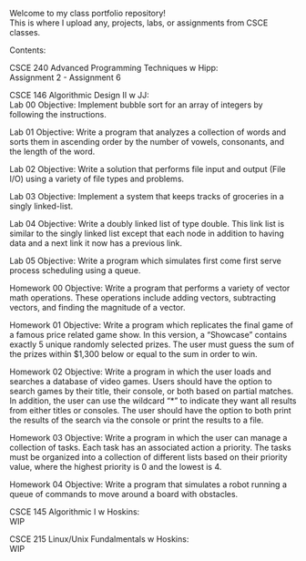 






Welcome to my class portfolio repository!  
This is where I upload any, projects, labs, or assignments from CSCE classes.

Contents:

CSCE 240 Advanced Programming Techniques w Hipp:  
Assignment 2 - Assignment 6

CSCE 146 Algorithmic Design II w JJ:  
Lab 00 Objective: Implement bubble sort for an array of integers by following the instructions.

Lab 01 Objective: Write a program that analyzes a collection of words and sorts them in ascending order by the number of vowels, consonants, and the length of the word.

Lab 02 Objective: Write a solution that performs file input and output (File I/O) using a variety of file types and problems.

Lab 03 Objective: Implement a system that keeps tracks of groceries in a singly linked-list.

Lab 04 Objective: Write a doubly linked list of type double.  This link list is similar to the singly linked list except that each node in addition to having data and a next link it now has a previous link. 

Lab 05 Objective: Write a program which simulates first come first serve process scheduling using a queue.

Homework 00 Objective: Write a program that performs a variety of vector math operations. These operations include adding vectors, subtracting vectors, and finding the magnitude of a vector.

Homework 01 Objective: Write a program which replicates the final game of a famous price related game show. In this version, a “Showcase” contains exactly 5 unique randomly selected prizes. The user must guess the sum of the prizes within $1,300 below or equal to the sum in order to win.

Homework 02 Objective: Write a program in which the user loads and searches a database of video games. Users should have the option to search games by their title, their console, or both based on partial matches. In addition, the user can use the wildcard “*” to indicate they want all results from either titles or consoles. The user should have the option to both print the results of the search via the console or print the results to a file.

Homework 03 Objective: Write a program in which the user can manage a collection of tasks. Each task has an associated action a priority. The tasks must be organized into a collection of different lists based on their priority value, where the highest priority is 0 and the lowest is 4.

Homework 04 Objective: Write a program that simulates a robot running a queue of commands to move around a board with obstacles.

CSCE 145 Algorithmic I w Hoskins:  
WIP

CSCE 215 Linux/Unix Fundalmentals w Hoskins:  
WIP



